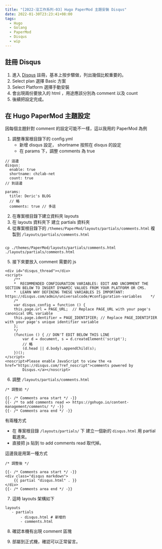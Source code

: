 ```yaml
---
title: "[2022-沒工作系列-03] Hugo PaperMod 主題安裝 Disqus"
date: 2022-01-30T23:23:41+08:00
tags:
  - Hugo
  - Golang
  - PaperMod
  - Disqus
  - wip
---
```


## 註冊 Disqus
1. 進入 [Disqus](https://disqus.com/) 註冊，基本上按步驟做，列出幾個比較重要的。
2. Select plan 選擇 Basic 方案
3. Select Platform 選擇手動安裝
4. 會出現兩份要放入的 html ，用途應該分別為 comment 以及 count
5. 後續把設定完成。


## 在 Hugo PaperMod 主題設定
因每個主題針對 comment 的設定可能不一樣，這以我用的 PaperMod 為例

1. 調整專案根目錄下的 config.yml
    - 新增 disqus 設定， shortname 按照在 disqus 的設定
    - 在 params 下，調整 comments 為 true

```
// 這邊
disqus:
  enable: true
  shortname: chzlab-net
  count: true
// 到這邊

params:
  title: Deric's BLOG
  // 略
  comments: true // 多這

```
2. 在專案根目錄下建立資料夾 layouts
3. 在 layouts 資料夾下 建立 partials 資料夾
4. 從專案根目錄下的 `/themes/PaperMod/layouts/partials/comments.html` 複製到 `/layouts/partials/comments.html`

```shell

cp ./themes/PaperMod/layouts/partials/comments.html ./layouts/partials/comments.html

```

5. 接下來要放入 comment 需要的 js
```
<div id="disqus_thread"></div>
<script>
    /**
    *  RECOMMENDED CONFIGURATION VARIABLES: EDIT AND UNCOMMENT THE SECTION BELOW TO INSERT DYNAMIC VALUES FROM YOUR PLATFORM OR CMS.
    *  LEARN WHY DEFINING THESE VARIABLES IS IMPORTANT: https://disqus.com/admin/universalcode/#configuration-variables    */
    /*
    var disqus_config = function () {
    this.page.url = PAGE_URL;  // Replace PAGE_URL with your page's canonical URL variable
    this.page.identifier = PAGE_IDENTIFIER; // Replace PAGE_IDENTIFIER with your page's unique identifier variable
    };
    */
    (function () { // DON'T EDIT BELOW THIS LINE
        var d = document, s = d.createElement('script');
        // 略
        (d.head || d.body).appendChild(s);
    })();
</script>
<noscript>Please enable JavaScript to view the <a href="https://disqus.com/?ref_noscript">comments powered by
        Disqus.</a></noscript>

```


6. 調整 `/layouts/partials/comments.html`

```
/* 調整前 */

{{- /* Comments area start */ -}}
{{- /* to add comments read => https://gohugo.io/content-management/comments/ */ -}}
{{- /* Comments area end */ -}}

```
有兩種方式
 - 在 專案根目錄 `/layouts/partials/` 下 建立一個新的 `disqus.html` 用 partial 載進來。
 - 直接把 js 貼到 to add comments read 取代掉。

這邊我是用第一種方式

```
/* 調整後 */

{{- /* Comments area start */ -}}
<div class="disqus markdown">
    {{ partial "disqus.html" . }}
</div>
{{- /* Comments area end */ -}}
```

7. 這時 layouts 架構如下
```
layouts
   - partials
       - disqus.html # 新增的
       - comments.html
```

8. 確認本機有出現 comment 區塊

9. 部屬到正式機，確認可以正常留言。